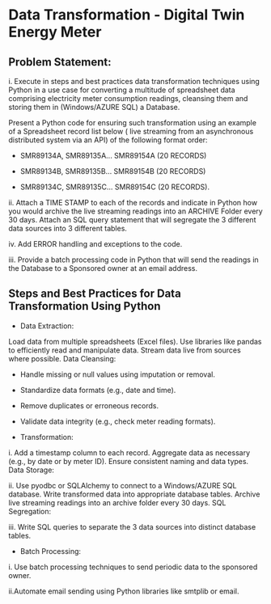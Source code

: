# Data Transformation - Digital Twin Energy Meter


## Problem Statement:
i. Execute in steps and best practices data transformation techniques using Python in a use case for converting a multitude of spreadsheet data comprising electricity meter consumption readings, cleansing them and storing them in (Windows/AZURE SQL) a Database. 

Present a  Python code for ensuring such transformation using an example of a Spreadsheet record list below ( live streaming from an asynchronous distributed system via an API) of the following format order:

 - SMR89134A, SMR89135A... SMR89154A (20 RECORDS)

- SMR89134B, SMR89135B... SMR89154B (20 RECORDS)

- SMR89134C, SMR89135C... SMR89154C (20 RECORDS). 

ii. Attach a TIME STAMP to each of the records and indicate in Python how you would archive the live streaming readings into an ARCHIVE Folder every 30 days. Attach an SQL query statement that will segregate the 3 different data sources into 3 different tables. 

iv. Add ERROR handling and exceptions to the code.

iii. Provide a batch processing code in Python that will send the readings in the Database to a Sponsored owner at an email address.

## Steps and Best Practices for Data Transformation Using Python

- Data Extraction:

Load data from multiple spreadsheets (Excel files).
Use libraries like pandas to efficiently read and manipulate data.
Stream data live from sources where possible.
Data Cleansing:

- Handle missing or null values using imputation or removal.

- Standardize data formats (e.g., date and time).

- Remove duplicates or erroneous records.

- Validate data integrity (e.g., check meter reading formats).

- Transformation:

i. Add a timestamp column to each record.
Aggregate data as necessary (e.g., by date or by meter ID).
Ensure consistent naming and data types.
Data Storage:


ii. Use pyodbc or SQLAlchemy to connect to a Windows/AZURE SQL database.
Write transformed data into appropriate database tables.
Archive live streaming readings into an archive folder every 30 days.
SQL Segregation:

iii. Write SQL queries to separate the 3 data sources into distinct database tables.

- Batch Processing:

i. Use batch processing techniques to send periodic data to the sponsored owner.

ii.Automate email sending using Python libraries like smtplib or email.
